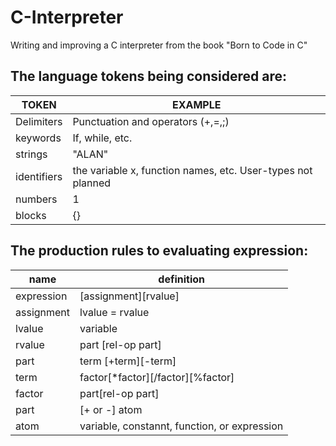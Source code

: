 # C-Interpreter
Writing and improving a C interpreter from the book "Born to Code in C"

## The language tokens being considered are:

TOKEN | EXAMPLE
------|--------
 Delimiters | Punctuation and operators (+,=,;)
 keywords | If, while, etc.
 strings | "ALAN"
 identifiers | the variable x, function names, etc. User-types not planned
 numbers | 1
 blocks | {}

## The production rules to evaluating expression:

name | definition
---|---
expression | [assignment][rvalue]
assignment | lvalue = rvalue
lvalue     | variable
rvalue     | part [rel-op part]
part       | term [+term][-term]
term       | factor[\*factor][/factor][%factor]
factor     | part[rel-op part]
part       | [+ or -] atom
atom       | variable, constannt, function, or expression

